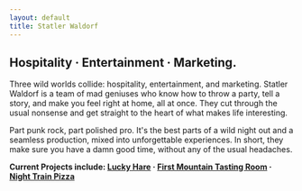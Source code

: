 ```yaml
---
layout: default
title: Statler Waldorf
---
```


<h2>Hospitality &middot; Entertainment &middot; Marketing.</h2>
<p>Three wild worlds collide: hospitality, entertainment, and marketing. Statler Waldorf is a team of mad geniuses who know how to throw a party, tell a story, and make you feel right at home, all at once. They cut through the usual nonsense and get straight to the heart of what makes life interesting.</p>

<p>Part punk rock, part polished pro. It's the best parts of a wild night out and a seamless production, mixed into unforgettable experiences. In short, they make sure you have a damn good time, without any of the usual headaches.</p>

<p><strong>Current Projects include:
<a href="https://luckyhare.com">Lucky Hare</a> &middot;
<a href="https://firstmountaintasting.com">First Mountain Tasting Room</a> &middot;
<a href="https://nighttrainpizza.com">Night Train Pizza</a></strong></p>
